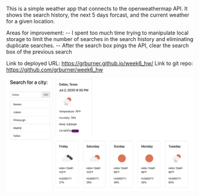 This is a simple weather app that connects to the openweathermap API. It shows the search history, the next 5 days forcast, and the current weather for a given location.

Areas for improvement:
-- I spent too much time trying to manipulate local storage to limit the number of searches in the search history and eliminating duplicate searches.
-- After the search box pings the API, clear the search box of the previous search

Link to deployed URL: https://grburner.github.io/week6_hw/
Link to git repo: https://github.com/grburner/week6_hw

![](app_screenshot.png)